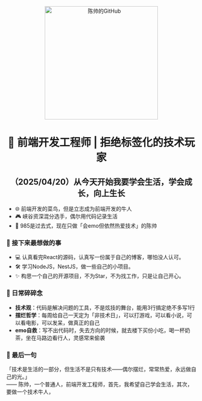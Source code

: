 <!--
![陈帅的GitHub状态](https://github-readme-stats.vercel.app/api?username=your-username&show_icons=true&theme=radical)
![技术栈](https://github-readme-stats.vercel.app/api/top-langs/?username=your-username&layout=compact&theme=vue)
-->

<div align="center">
  <img src="https://img.shields.io/badge/陈帅-PaperPlane-2b6cb0?style=for-the-badge&logo=github&logoColor=white" alt="陈帅的GitHub" width="300"/>
  
  <h1>👋 前端开发工程师 | 拒绝标签化的技术玩家</h1>
  <h2>（2025/04/20）从今天开始我要学会生活，学会成长，向上生长</h2>
</div>

- 🌐 前端开发的菜鸟，但是立志成为前端开发的牛人<br>
- 🎮 峡谷资深混分选手，偶尔用代码记录生活<br>
- 📖 985是过去式，现在只做「会emo但依然热爱技术」的陈帅<br>

### 🌟 接下来最想做的事
- 💻 认真看完React的源码，认真写一份属于自己的博客，哪怕没人认可。
- 🛠️ 学习NodeJS，NestJS，做一些自己的小项目。
- ✨ 构思一个自己的开源项目，不为Star，不为找工作，只是让自己开心。

### 🧩 日常碎碎念 
- **技术观**：代码是解决问题的工具，不是炫技的舞台，能用3行搞定绝不多写1行  
- **摆烂哲学**：每周给自己一天定为「非技术日」，可以打游戏，可以看小说，可以看电影，可以发呆，做真正的自己
- **emo自救**：写不出代码时，失去方向的时候，就去楼下买份小吃，喝一杯奶茶，坐在马路边看行人，灵感常来偷袭

### 🎵 最后一句  
「技术是生活的一部分，但生活不是只有技术——偶尔摆烂，常常热爱，永远做自己的光。」  
—— 陈帅，一个普通人，前端开发工程师，首先，我希望自己学会生活，其次，要做一个技术牛人，

